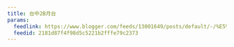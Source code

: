 ```yaml
---
title: 台中2B月台
params:
  feedlink: https://www.blogger.com/feeds/13001649/posts/default/-/%E5%A3%81%E8%99%8E%E6%A9%AB%E8%A1%8C%2FGecko
  feedid: 2181d87f4f98d5c5221b2fffe79c2373
---
```

